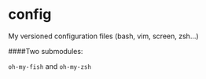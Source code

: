 config
======

My versioned configuration files (bash, vim, screen, zsh...) 


####Two submodules:

`oh-my-fish` and `oh-my-zsh`
